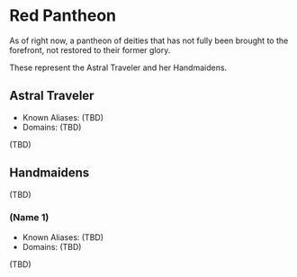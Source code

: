 # Red Pantheon
As of right now, a pantheon of deities that has not fully been brought to the forefront, not restored to their former glory.

These represent the Astral Traveler and her Handmaidens.

## Astral Traveler

* Known Aliases: (TBD)
* Domains: (TBD)

(TBD)

## Handmaidens

(TBD)

### (Name 1)

* Known Aliases: (TBD)
* Domains: (TBD)

(TBD)
